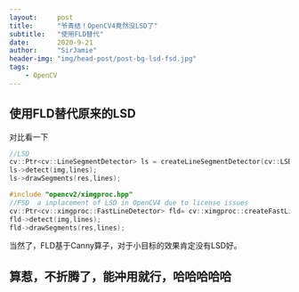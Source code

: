 ```yaml
---
layout:     post
title:      "爷青结！OpenCV4竟然没LSD了"
subtitle:   "使用FLD替代"
date:       2020-9-21
author:     "SirJamie"
header-img: "img/head-post/post-bg-lsd-fsd.jpg"
tags:
    - OpenCV
---
```


## 使用FLD替代原来的LSD

对比看一下
```cpp
//LSD
cv::Ptr<cv::LineSegmentDetector> ls = createLineSegmentDetector(cv::LSD_REFINE_STD);
ls->detect(img,lines);
ls->drawSegments(res,lines);
```


```cpp
#include "opencv2/ximgproc.hpp"
//FSD  a inplacement of LSD in OpenCV4 due to license issues
cv::Ptr<cv::ximgproc::FastLineDetector> fld= cv::ximgproc::createFastLineDetector();
fld->detect(img,lines);
fld->drawSegments(res,lines);
```

当然了，FLD基于Canny算子，对于小目标的效果肯定没有LSD好。

算惹，不折腾了，能~~冲~~用就行，哈哈哈哈哈
---

